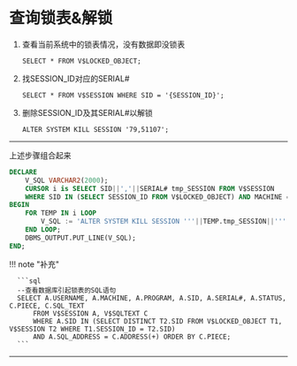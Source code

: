 # 查询锁表&解锁

1. 查看当前系统中的锁表情况，没有数据即没锁表

    `SELECT * FROM V$LOCKED_OBJECT;`
    
2. 找SESSION_ID对应的SERIAL#

    `SELECT * FROM V$SESSION WHERE SID = '{SESSION_ID}';`

3. 删除SESSION_ID及其SERIAL#以解锁

    `ALTER SYSTEM KILL SESSION '79,51107';`

---
上述步骤组合起来
```sql
DECLARE
	V_SQL VARCHAR2(2000);
	CURSOR i is SELECT SID||','||SERIAL# tmp_SESSION FROM V$SESSION 
	WHERE SID IN (SELECT SESSION_ID FROM V$LOCKED_OBJECT) AND MACHINE = '' AND USERNAME = '';
BEGIN
	FOR TEMP IN i LOOP
		V_SQL := 'ALTER SYSTEM KILL SESSION '''||TEMP.tmp_SESSION||''' ' ; EXECUTE IMMEDIATE V_SQL;
	END LOOP;
	DBMS_OUTPUT.PUT_LINE(V_SQL);
END;
```

!!! note "补充"

      ```sql
      --查看数据库引起锁表的SQL语句 
      SELECT A.USERNAME, A.MACHINE, A.PROGRAM, A.SID, A.SERIAL#, A.STATUS, C.PIECE, C.SQL_TEXT 
          FROM V$SESSION A, V$SQLTEXT C
          WHERE A.SID IN (SELECT DISTINCT T2.SID FROM V$LOCKED_OBJECT T1, V$SESSION T2 WHERE T1.SESSION_ID = T2.SID)
          AND A.SQL_ADDRESS = C.ADDRESS(+) ORDER BY C.PIECE;
      ```

---
